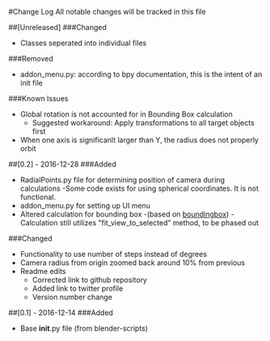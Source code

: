 #Change Log
All notable changes will be tracked in this file

##[Unreleased]
###Changed
- Classes seperated into individual files

###Removed
- addon_menu.py: according to bpy documentation, this is the intent of an init file

###Known Issues
- Global rotation is not accounted for in Bounding Box calculation
	- Suggested workaround: Apply transformations to all target objects first
- When one axis is significanlt larger than Y, the radius does not properly orbit

##[0.2] - 2016-12-28
###Added
- RadialPoints.py file for determining position of camera during calculations
	-Some code exists for using spherical coordinates. It is not functional.
- addon_menu.py for setting up UI menu
- Altered calculation for bounding box 
	-(based on [boundingbox](https://github.com/ibbolia/blender-scripts/))
	-Calculation still utilizes "fit_view_to_selected" method, to be phased out

###Changed
- Functionality to use number of steps instead of degrees
- Camera radius from origin zoomed back around 10% from previous 
- Readme edits
	- Corrected link to github repository
	- Added link to twitter profile
	- Version number change


##[0.1] - 2016-12-14
###Added
- Base __init__.py file (from blender-scripts)